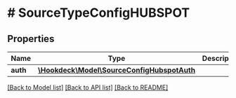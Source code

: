 # # SourceTypeConfigHUBSPOT

## Properties

Name | Type | Description | Notes
------------ | ------------- | ------------- | -------------
**auth** | [**\Hookdeck\Model\SourceConfigHubspotAuth**](SourceConfigHubspotAuth.md) |  | [optional]

[[Back to Model list]](../../README.md#models) [[Back to API list]](../../README.md#endpoints) [[Back to README]](../../README.md)

